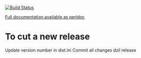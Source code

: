 [![Build Status](https://secure.travis-ci.org/joaocosta/Finance-FXCM-Simple.png?branch=master)](https://travis-ci.org/joaocosta/Finance-FXCM-Simple)

[Full documentation available as perldoc](http://search.cpan.org/perldoc?Finance%3A%3AFXCM%3A%3ASimple)

# To cut a new release
Update version number in dist.ini
Commit all changes
dzil release
